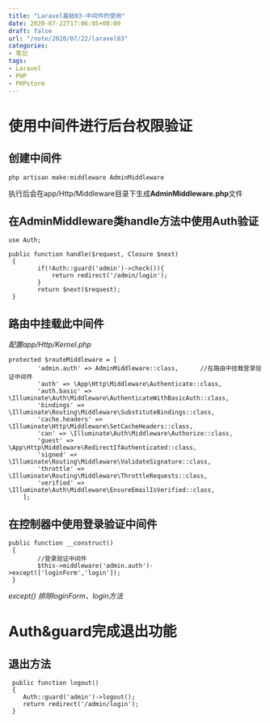 ```yaml
---
title: "Laravel基础03-中间件的使用"
date: 2020-07-22T17:06:05+08:00
draft: false
url: "/note/2020/07/22/laravel03"
categories: 
- 笔记
tags: 
- Laravel
- PHP
- PHPstorm
---
```

# 使用中间件进行后台权限验证
## 创建中间件
```angularjs
php artisan make:middleware AdminMiddleware
```
执行后会在app/Http/Middleware目录下生成**AdminMiddleware.php**文件   
## 在AdminMiddleware类handle方法中使用Auth验证
```angularjs
use Auth;
```
```angularjs
public function handle($request, Closure $next)
 {
        if(!Auth::guard('admin')->check()){
            return redirect('/admin/login');
        }
        return $next($request);
 }
```
## 路由中挂载此中间件
_配置app/Http/Kernel.php_
```angularjs
protected $routeMiddleware = [
        'admin.auth' => AdminMiddleware::class,      //在路由中挂载登录验证中间件
        'auth' => \App\Http\Middleware\Authenticate::class,
        'auth.basic' => \Illuminate\Auth\Middleware\AuthenticateWithBasicAuth::class,
        'bindings' => \Illuminate\Routing\Middleware\SubstituteBindings::class,
        'cache.headers' => \Illuminate\Http\Middleware\SetCacheHeaders::class,
        'can' => \Illuminate\Auth\Middleware\Authorize::class,
        'guest' => \App\Http\Middleware\RedirectIfAuthenticated::class,
        'signed' => \Illuminate\Routing\Middleware\ValidateSignature::class,
        'throttle' => \Illuminate\Routing\Middleware\ThrottleRequests::class,
        'verified' => \Illuminate\Auth\Middleware\EnsureEmailIsVerified::class,
    ];
```
## 在控制器中使用登录验证中间件
```angularjs
public function __construct()
 {
        //登录验证中间件
        $this->middleware('admin.auth')->except(['loginForm','login']);
 }
```
_except() 排除loginForm、login方法_   
# Auth&guard完成退出功能
## 退出方法
```angularjs
 public function logout()
 {
    Auth::guard('admin')->logout();
    return redirect('/admin/login');
 }
```




